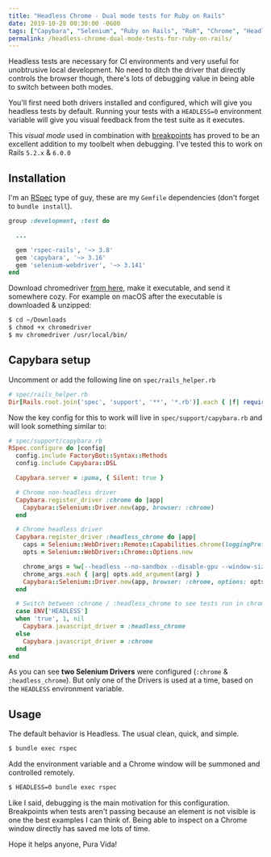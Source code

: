 ```yaml
---
title: "Headless Chrome - Dual mode tests for Ruby on Rails"
date: 2019-10-28 00:30:00 -0600
tags: ["Capybara", "Selenium", "Ruby on Rails", "RoR", "Chrome", "Headless Chrome", "RSpec"]
permalink: /headless-chrome-dual-mode-tests-for-ruby-on-rails/
---
```


Headless tests are necessary for CI environments and very useful for unobtrusive local development. No need to ditch the driver that directly controls the browser though, there's lots of debugging value in being able to switch between both modes.

You'll first need both drivers installed and configured, which will give you headless tests by default. Running your tests with a `HEADLESS=0` environment variable will give you visual feedback from the test suite as it executes.

This *visual mode* used in combination with [breakpoints](https://github.com/deivid-rodriguez/pry-byebug) has proved to be an excellent addition to my toolbelt when debugging. I've tested this to work on Rails `5.2.x` & `6.0.0`

## Installation

I'm an [RSpec](https://rspec.info/) type of guy, these are my `Gemfile` dependencies (don't forget to `bundle install`).

```ruby
group :development, :test do

  ...

  gem 'rspec-rails', '~> 3.8'
  gem 'capybara', '~> 3.16'
  gem 'selenium-webdriver', '~> 3.141'
end
```

Download chromedriver [from here](https://chromedriver.chromium.org/downloads), make it executable, and send it somewhere cozy. For example on macOS after the executable is downloaded & unzipped:

```sh
$ cd ~/Downloads
$ chmod +x chromedriver
$ mv chromedriver /usr/local/bin/
```

## Capybara setup

Uncomment or add the following line on `spec/rails_helper.rb`

```ruby
# spec/rails_helper.rb
Dir[Rails.root.join('spec', 'support', '**', '*.rb')].each { |f| require f }
```

Now the key config for this to work will live in `spec/support/capybara.rb` and will look something similar to:

```ruby
# spec/support/capybara.rb
RSpec.configure do |config|
  config.include FactoryBot::Syntax::Methods
  config.include Capybara::DSL

  Capybara.server = :puma, { Silent: true }

  # Chrome non-headless driver
  Capybara.register_driver :chrome do |app|
    Capybara::Selenium::Driver.new(app, browser: :chrome)
  end

  # Chrome headless driver
  Capybara.register_driver :headless_chrome do |app|
    caps = Selenium::WebDriver::Remote::Capabilities.chrome(loggingPrefs: { browser: 'ALL' })
    opts = Selenium::WebDriver::Chrome::Options.new

    chrome_args = %w[--headless --no-sandbox --disable-gpu --window-size=1920,1080 --remote-debugging-port=9222]
    chrome_args.each { |arg| opts.add_argument(arg) }
    Capybara::Selenium::Driver.new(app, browser: :chrome, options: opts, desired_capabilities: caps)
  end

  # Switch between :chrome / :headless_chrome to see tests run in chrome
  case ENV['HEADLESS']
  when 'true', 1, nil
    Capybara.javascript_driver = :headless_chrome
  else
    Capybara.javascript_driver = :chrome
  end
end
```

As you can see **two Selenium Drivers** were configured (`:chrome` & `:headless_chrome`). But only one of the Drivers is used at a time, based on the `HEADLESS` environment variable.

## Usage

The default behavior is Headless. The usual clean, quick, and simple.

```sh
$ bundle exec rspec
```

Add the environment variable and a Chrome window will be summoned and controlled remotely.

```sh
$ HEADLESS=0 bundle exec rspec
```

Like I said, debugging is the main motivation for this configuration. Breakpoints when tests aren't passing because an element is not visible is one the best examples I can think of. Being able to inspect on a Chrome window directly has saved me lots of time.

Hope it helps anyone, Pura Vida!

